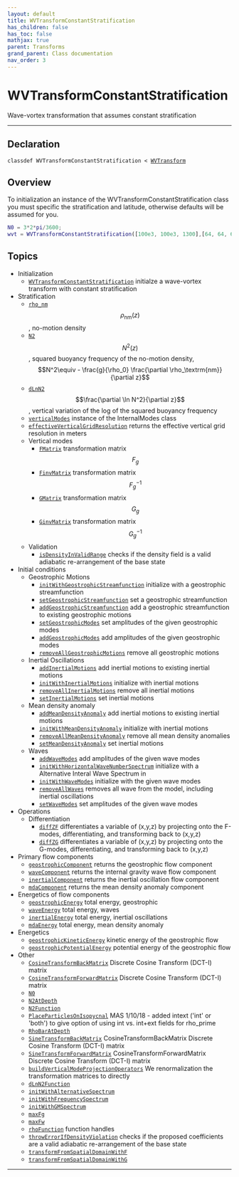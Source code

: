 ```yaml
---
layout: default
title: WVTransformConstantStratification
has_children: false
has_toc: false
mathjax: true
parent: Transforms
grand_parent: Class documentation
nav_order: 3
---
```


#  WVTransformConstantStratification

Wave-vortex transformation that assumes constant stratification


---

## Declaration

<div class="language-matlab highlighter-rouge"><div class="highlight"><pre class="highlight"><code>classdef WVTransformConstantStratification < <a href="/classes/wvtransform/" title="WVTransform">WVTransform</a></code></pre></div></div>

## Overview
 
  To initialization an instance of the
  WVTransformConstantStratification class you must specific the
  stratification and latitude, otherwise defaults will be assumed for
  you.
 
  ```matlab
  N0 = 3*2*pi/3600;
  wvt = WVTransformConstantStratification([100e3, 100e3, 1300],[64, 64, 65], N0=N0,latitude=30);
  ```
 
   
  


## Topics
+ Initialization
  + [`WVTransformConstantStratification`](/classes/transforms/wvtransformconstantstratification/wvtransformconstantstratification.html) initialze a wave-vortex transform with constant stratification
+ Stratification
  + [`rho_nm`](/classes/transforms/wvtransformconstantstratification/rho_nm.html) $$\rho_\textrm{nm}(z)$$, no-motion density
  + [`N2`](/classes/transforms/wvtransformconstantstratification/n2.html) $$N^2(z)$$, squared buoyancy frequency of the no-motion density, $$N^2\equiv - \frac{g}{\rho_0} \frac{\partial \rho_\textrm{nm}}{\partial z}$$
  + [`dLnN2`](/classes/transforms/wvtransformconstantstratification/dlnn2.html) $$\frac{\partial \ln N^2}{\partial z}$$, vertical variation of the log of the squared buoyancy frequency
  + [`verticalModes`](/classes/transforms/wvtransformconstantstratification/verticalmodes.html) instance of the InternalModes class
  + [`effectiveVerticalGridResolution`](/classes/transforms/wvtransformconstantstratification/effectiveverticalgridresolution.html) returns the effective vertical grid resolution in meters
  + Vertical modes
    + [`FMatrix`](/classes/transforms/wvtransformconstantstratification/fmatrix.html) transformation matrix $$F_g$$
    + [`FinvMatrix`](/classes/transforms/wvtransformconstantstratification/finvmatrix.html) transformation matrix $$F_g^{-1}$$
    + [`GMatrix`](/classes/transforms/wvtransformconstantstratification/gmatrix.html) transformation matrix $$G_g$$
    + [`GinvMatrix`](/classes/transforms/wvtransformconstantstratification/ginvmatrix.html) transformation matrix $$G_g^{-1}$$
  + Validation
    + [`isDensityInValidRange`](/classes/transforms/wvtransformconstantstratification/isdensityinvalidrange.html) checks if the density field is a valid adiabatic re-arrangement of the base state
+ Initial conditions
  + Geostrophic Motions
    + [`initWithGeostrophicStreamfunction`](/classes/transforms/wvtransformconstantstratification/initwithgeostrophicstreamfunction.html) initialize with a geostrophic streamfunction
    + [`setGeostrophicStreamfunction`](/classes/transforms/wvtransformconstantstratification/setgeostrophicstreamfunction.html) set a geostrophic streamfunction
    + [`addGeostrophicStreamfunction`](/classes/transforms/wvtransformconstantstratification/addgeostrophicstreamfunction.html) add a geostrophic streamfunction to existing geostrophic motions
    + [`setGeostrophicModes`](/classes/transforms/wvtransformconstantstratification/setgeostrophicmodes.html) set amplitudes of the given geostrophic modes
    + [`addGeostrophicModes`](/classes/transforms/wvtransformconstantstratification/addgeostrophicmodes.html) add amplitudes of the given geostrophic modes
    + [`removeAllGeostrophicMotions`](/classes/transforms/wvtransformconstantstratification/removeallgeostrophicmotions.html) remove all geostrophic motions
  + Inertial Oscillations
    + [`addInertialMotions`](/classes/transforms/wvtransformconstantstratification/addinertialmotions.html) add inertial motions to existing inertial motions
    + [`initWithInertialMotions`](/classes/transforms/wvtransformconstantstratification/initwithinertialmotions.html) initialize with inertial motions
    + [`removeAllInertialMotions`](/classes/transforms/wvtransformconstantstratification/removeallinertialmotions.html) remove all inertial motions
    + [`setInertialMotions`](/classes/transforms/wvtransformconstantstratification/setinertialmotions.html) set inertial motions
  + Mean density anomaly
    + [`addMeanDensityAnomaly`](/classes/transforms/wvtransformconstantstratification/addmeandensityanomaly.html) add inertial motions to existing inertial motions
    + [`initWithMeanDensityAnomaly`](/classes/transforms/wvtransformconstantstratification/initwithmeandensityanomaly.html) initialize with inertial motions
    + [`removeAllMeanDensityAnomaly`](/classes/transforms/wvtransformconstantstratification/removeallmeandensityanomaly.html) remove all mean density anomalies
    + [`setMeanDensityAnomaly`](/classes/transforms/wvtransformconstantstratification/setmeandensityanomaly.html) set inertial motions
  + Waves
    + [`addWaveModes`](/classes/transforms/wvtransformconstantstratification/addwavemodes.html) add amplitudes of the given wave modes
    + [`initWithHorizontalWaveNumberSpectrum`](/classes/transforms/wvtransformconstantstratification/initwithhorizontalwavenumberspectrum.html) initialize with a Alternative Interal Wave Spectrum in
    + [`initWithWaveModes`](/classes/transforms/wvtransformconstantstratification/initwithwavemodes.html) initialize with the given wave modes
    + [`removeAllWaves`](/classes/transforms/wvtransformconstantstratification/removeallwaves.html) removes all wave from the model, including inertial oscillations
    + [`setWaveModes`](/classes/transforms/wvtransformconstantstratification/setwavemodes.html) set amplitudes of the given wave modes
+ Operations
  + Differentiation
    + [`diffZF`](/classes/transforms/wvtransformconstantstratification/diffzf.html) differentiates a variable of (x,y,z) by projecting onto the F-modes, differentiating, and transforming back to (x,y,z)
    + [`diffZG`](/classes/transforms/wvtransformconstantstratification/diffzg.html) differentiates a variable of (x,y,z) by projecting onto the G-modes, differentiating, and transforming back to (x,y,z)
+ Primary flow components
  + [`geostrophicComponent`](/classes/transforms/wvtransformconstantstratification/geostrophiccomponent.html) returns the geostrophic flow component
  + [`waveComponent`](/classes/transforms/wvtransformconstantstratification/wavecomponent.html) returns the internal gravity wave flow component
  + [`inertialComponent`](/classes/transforms/wvtransformconstantstratification/inertialcomponent.html) returns the inertial oscillation flow component
  + [`mdaComponent`](/classes/transforms/wvtransformconstantstratification/mdacomponent.html) returns the mean density anomaly component
+ Energetics of flow components
  + [`geostrophicEnergy`](/classes/transforms/wvtransformconstantstratification/geostrophicenergy.html) total energy, geostrophic
  + [`waveEnergy`](/classes/transforms/wvtransformconstantstratification/waveenergy.html) total energy, waves
  + [`inertialEnergy`](/classes/transforms/wvtransformconstantstratification/inertialenergy.html) total energy, inertial oscillations
  + [`mdaEnergy`](/classes/transforms/wvtransformconstantstratification/mdaenergy.html) total energy, mean density anomaly
+ Energetics
  + [`geostrophicKineticEnergy`](/classes/transforms/wvtransformconstantstratification/geostrophickineticenergy.html) kinetic energy of the geostrophic flow
  + [`geostrophicPotentialEnergy`](/classes/transforms/wvtransformconstantstratification/geostrophicpotentialenergy.html) potential energy of the geostrophic flow
+ Other
  + [`CosineTransformBackMatrix`](/classes/transforms/wvtransformconstantstratification/cosinetransformbackmatrix.html) Discrete Cosine Transform (DCT-I) matrix
  + [`CosineTransformForwardMatrix`](/classes/transforms/wvtransformconstantstratification/cosinetransformforwardmatrix.html) Discrete Cosine Transform (DCT-I) matrix
  + [`N0`](/classes/transforms/wvtransformconstantstratification/n0.html) 
  + [`N2AtDepth`](/classes/transforms/wvtransformconstantstratification/n2atdepth.html) 
  + [`N2Function`](/classes/transforms/wvtransformconstantstratification/n2function.html) 
  + [`PlaceParticlesOnIsopycnal`](/classes/transforms/wvtransformconstantstratification/placeparticlesonisopycnal.html) MAS 1/10/18 - added intext ('int' or 'both') to give option of using int vs. int+ext fields for rho_prime
  + [`RhoBarAtDepth`](/classes/transforms/wvtransformconstantstratification/rhobaratdepth.html) 
  + [`SineTransformBackMatrix`](/classes/transforms/wvtransformconstantstratification/sinetransformbackmatrix.html) CosineTransformBackMatrix  Discrete Cosine Transform (DCT-I) matrix
  + [`SineTransformForwardMatrix`](/classes/transforms/wvtransformconstantstratification/sinetransformforwardmatrix.html) CosineTransformForwardMatrix  Discrete Cosine Transform (DCT-I) matrix
  + [`buildVerticalModeProjectionOperators`](/classes/transforms/wvtransformconstantstratification/buildverticalmodeprojectionoperators.html) We renormalization the transformation matrices to directly
  + [`dLnN2Function`](/classes/transforms/wvtransformconstantstratification/dlnn2function.html) 
  + [`initWithAlternativeSpectrum`](/classes/transforms/wvtransformconstantstratification/initwithalternativespectrum.html) 
  + [`initWithFrequencySpectrum`](/classes/transforms/wvtransformconstantstratification/initwithfrequencyspectrum.html) 
  + [`initWithGMSpectrum`](/classes/transforms/wvtransformconstantstratification/initwithgmspectrum.html) 
  + [`maxFg`](/classes/transforms/wvtransformconstantstratification/maxfg.html) 
  + [`maxFw`](/classes/transforms/wvtransformconstantstratification/maxfw.html) 
  + [`rhoFunction`](/classes/transforms/wvtransformconstantstratification/rhofunction.html) function handles
  + [`throwErrorIfDensityViolation`](/classes/transforms/wvtransformconstantstratification/throwerrorifdensityviolation.html) checks if the proposed coefficients are a valid adiabatic re-arrangement of the base state
  + [`transformFromSpatialDomainWithF`](/classes/transforms/wvtransformconstantstratification/transformfromspatialdomainwithf.html) 
  + [`transformFromSpatialDomainWithG`](/classes/transforms/wvtransformconstantstratification/transformfromspatialdomainwithg.html) 


---